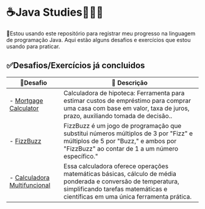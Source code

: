 # ☕Java Studies👩🏻‍💻


 🌟Estou usando este repositório para registrar meu progresso na linguagem de programação Java. Aqui estão alguns desafios e exercícios que estou usando para praticar.




## ✅Desafios/Exercícios já concluidos

| 📍Desafio           | 📝 Descrição                                 | 
|--------------------|-------------------------------------------|
|- [Mortgage Calculator](https://github.com/keniareis/Java-Studies/blob/main/Mortgage_Calculator.java)|Calculadora de hipoteca: Ferramenta para estimar custos de empréstimo para comprar uma casa com base em valor, taxa de juros, prazo, auxiliando tomada de decisão..|
|- [FizzBuzz](https://github.com/keniareis/Java-Studies/blob/main/SimpleFizzBuzz.java)|FizzBuzz é um jogo de programação que substitui números múltiplos de 3 por "Fizz" e múltiplos de 5 por "Buzz," e ambos por "FizzBuzz" ao contar de 1 a um número específico."|
|- [Calculadora Multifuncional](https://github.com/keniareis/Java-Studies/blob/main/Calculadora.java)|Essa calculadora oferece operações matemáticas básicas, cálculo de média ponderada e conversão de temperatura, simplificando tarefas matemáticas e científicas em uma única ferramenta prática.




